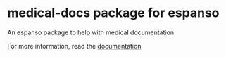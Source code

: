 # medical-docs package for espanso
An espanso package to help with medical documentation

For more information, read the [documentation](https://espanso.org/docs/)
